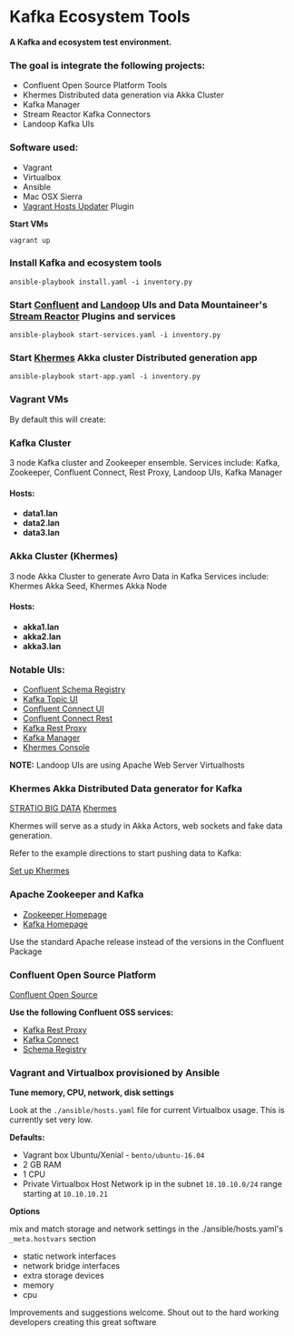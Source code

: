 # Kafka Ecosystem Tools

**A Kafka and ecosystem test environment.**

### The goal is integrate the following projects:
* Confluent Open Source Platform Tools
* Khermes Distributed data generation via Akka Cluster
* Kafka Manager
* Stream Reactor Kafka Connectors
* Landoop Kafka UIs

### Software used:
* Vagrant
* Virtualbox
* Ansible
* Mac OSX Sierra
* [Vagrant Hosts Updater](https://github.com/cogitatio/vagrant-hostsupdater) Plugin

**Start VMs**
```
vagrant up
```

### Install Kafka and ecosystem tools
```
ansible-playbook install.yaml -i inventory.py
```

### Start [Confluent](https://github.com/confluentinc) and [Landoop](https://github.com/Landoop) UIs and Data Mountaineer's [Stream Reactor](https://github.com/datamountaineer/stream-reactor) Plugins and services
```
ansible-playbook start-services.yaml -i inventory.py
```

### Start [Khermes](https://github.com/Stratio/khermes/wiki/Getting-started) Akka cluster Distributed generation app
```
ansible-playbook start-app.yaml -i inventory.py
```

### Vagrant VMs

By default this will create:

### Kafka Cluster
3 node Kafka cluster and Zookeeper ensemble.
Services include: Kafka, Zookeeper, Confluent Connect, Rest Proxy, Landoop UIs, Kafka Manager

#### Hosts:
- **data1.lan**
- **data2.lan**
- **data3.lan**

### Akka Cluster (Khermes)
3 node Akka Cluster to generate Avro Data in Kafka
Services include: Khermes Akka Seed, Khermes Akka Node
#### Hosts:

- **akka1.lan**
- **akka2.lan**
- **akka3.lan**

### Notable UIs:
* [Confluent Schema Registry](http://data1.lan)
* [Kafka Topic UI](http://data1.lan:8090/#/)
* [Confluent Connect UI](http://data1.lan:8084/)
* [Confluent Connect Rest](http://data1.lan:8083/)
* [Kafka Rest Proxy](http://data1.lan:8082/)
* [Kafka Manager](http://data1.lan:9000/)
* [Khermes Console](http://akka1.lan:9080/console)

**NOTE:** Landoop UIs are using Apache Web Server Virtualhosts

### Khermes Akka Distributed Data generator for Kafka
[STRATIO BIG DATA](http://www.stratio.com/) [Khermes](https://github.com/Stratio/khermes)

Khermes will serve as a study in Akka Actors, web sockets and fake data generation.

Refer to the example directions to start pushing data to Kafka:

[Set up Khermes](https://github.com/Stratio/khermes/wiki/Set-up-Khermes)

### Apache Zookeeper and Kafka
* [Zookeeper Homepage](https://zookeeper.apache.org/)
* [Kafka Homepage](https://kafka.apache.org/)

Use the standard Apache release instead of the versions in the Confluent Package

### Confluent Open Source Platform
[Confluent Open Source](https://www.confluent.io/product/confluent-open-source/)

**Use the following Confluent OSS services:**

* [Kafka Rest Proxy](https://docs.confluent.io/current/kafka-rest/docs/index.html)
* [Kafka Connect](https://docs.confluent.io/current/connect/index.html)
* [Schema Registry](https://docs.confluent.io/current/schema-registry/docs/index.html)

### Vagrant and Virtualbox provisioned by Ansible
**Tune memory, CPU, network, disk settings**

Look at the ```./ansible/hosts.yaml``` file for current Virtualbox usage. This is currently set very low.

**Defaults:**

* Vagrant box Ubuntu/Xenial - ```bento/ubuntu-16.04```
* 2 GB RAM
* 1 CPU
* Private Virtualbox Host Network ip in the subnet ```10.10.10.0/24``` range starting at ```10.10.10.21```

**Options**

mix and match storage and network settings in the ./ansible/hosts.yaml's ```_meta.hostvars``` section
* static network interfaces
* network bridge interfaces
* extra storage devices
* memory
* cpu

Improvements and suggestions welcome.
Shout out to the hard working developers creating this great software
